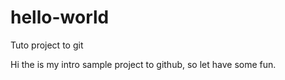 # hello-world
Tuto project to git

Hi the is my intro sample project to github, so let have some fun.
